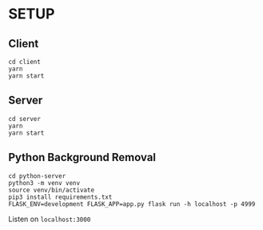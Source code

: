 # SETUP
## Client
```
cd client 
yarn
yarn start 
```

## Server 
```
cd server
yarn
yarn start
```

## Python Background Removal
```
cd python-server
python3 -m venv venv
source venv/bin/activate
pip3 install requirements.txt
FLASK_ENV=development FLASK_APP=app.py flask run -h localhost -p 4999
```

Listen on `localhost:3000`
